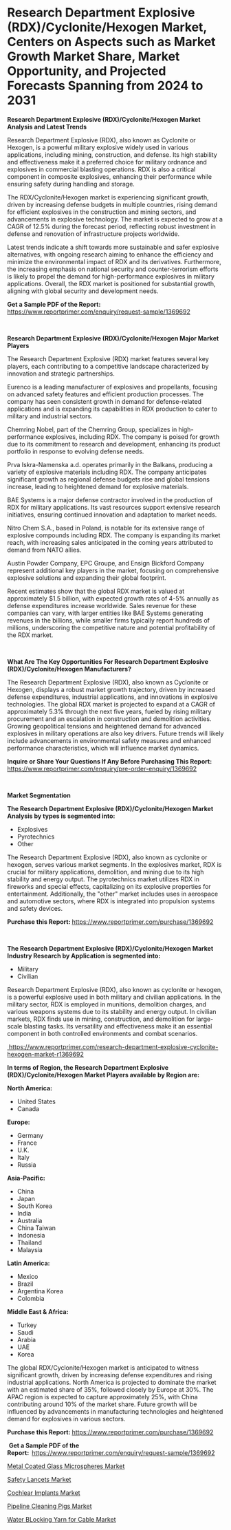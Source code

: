 <p><h1>Research Department Explosive (RDX)/Cyclonite/Hexogen Market, Centers on Aspects such as Market Growth Market Share, Market Opportunity, and Projected Forecasts Spanning from 2024 to 2031</h1></p><p><strong>Research Department Explosive (RDX)/Cyclonite/Hexogen Market Analysis and Latest Trends</strong></p>
<p><p>Research Department Explosive (RDX), also known as Cyclonite or Hexogen, is a powerful military explosive widely used in various applications, including mining, construction, and defense. Its high stability and effectiveness make it a preferred choice for military ordnance and explosives in commercial blasting operations. RDX is also a critical component in composite explosives, enhancing their performance while ensuring safety during handling and storage.</p><p>The RDX/Cyclonite/Hexogen market is experiencing significant growth, driven by increasing defense budgets in multiple countries, rising demand for efficient explosives in the construction and mining sectors, and advancements in explosive technology. The market is expected to grow at a CAGR of 12.5% during the forecast period, reflecting robust investment in defense and renovation of infrastructure projects worldwide.</p><p>Latest trends indicate a shift towards more sustainable and safer explosive alternatives, with ongoing research aiming to enhance the efficiency and minimize the environmental impact of RDX and its derivatives. Furthermore, the increasing emphasis on national security and counter-terrorism efforts is likely to propel the demand for high-performance explosives in military applications. Overall, the RDX market is positioned for substantial growth, aligning with global security and development needs.</p></p>
<p><strong>Get a Sample PDF of the Report:&nbsp;</strong> <a href="https://www.reportprimer.com/enquiry/request-sample/1369692">https://www.reportprimer.com/enquiry/request-sample/1369692</a></p>
<p>&nbsp;</p>
<p><strong>Research Department Explosive (RDX)/Cyclonite/Hexogen Major Market Players</strong></p>
<p><p>The Research Department Explosive (RDX) market features several key players, each contributing to a competitive landscape characterized by innovation and strategic partnerships. </p><p>Eurenco is a leading manufacturer of explosives and propellants, focusing on advanced safety features and efficient production processes. The company has seen consistent growth in demand for defense-related applications and is expanding its capabilities in RDX production to cater to military and industrial sectors.</p><p>Chemring Nobel, part of the Chemring Group, specializes in high-performance explosives, including RDX. The company is poised for growth due to its commitment to research and development, enhancing its product portfolio in response to evolving defense needs.</p><p>Prva Iskra-Namenska a.d. operates primarily in the Balkans, producing a variety of explosive materials including RDX. The company anticipates significant growth as regional defense budgets rise and global tensions increase, leading to heightened demand for explosive materials.</p><p>BAE Systems is a major defense contractor involved in the production of RDX for military applications. Its vast resources support extensive research initiatives, ensuring continued innovation and adaptation to market needs.</p><p>Nitro Chem S.A., based in Poland, is notable for its extensive range of explosive compounds including RDX. The company is expanding its market reach, with increasing sales anticipated in the coming years attributed to demand from NATO allies.</p><p>Austin Powder Company, EPC Groupe, and Ensign Bickford Company represent additional key players in the market, focusing on comprehensive explosive solutions and expanding their global footprint.</p><p>Recent estimates show that the global RDX market is valued at approximately $1.5 billion, with expected growth rates of 4-5% annually as defense expenditures increase worldwide. Sales revenue for these companies can vary, with larger entities like BAE Systems generating revenues in the billions, while smaller firms typically report hundreds of millions, underscoring the competitive nature and potential profitability of the RDX market.</p></p>
<p>&nbsp;</p>
<p><strong>What Are The Key Opportunities For Research Department Explosive (RDX)/Cyclonite/Hexogen Manufacturers?</strong></p>
<p><p>The Research Department Explosive (RDX), also known as Cyclonite or Hexogen, displays a robust market growth trajectory, driven by increased defense expenditures, industrial applications, and innovations in explosive technologies. The global RDX market is projected to expand at a CAGR of approximately 5.3% through the next five years, fueled by rising military procurement and an escalation in construction and demolition activities. Growing geopolitical tensions and heightened demand for advanced explosives in military operations are also key drivers. Future trends will likely include advancements in environmental safety measures and enhanced performance characteristics, which will influence market dynamics.</p></p>
<p><strong>Inquire or Share Your Questions If Any Before Purchasing This Report:</strong> <a href="https://www.reportprimer.com/enquiry/pre-order-enquiry/1369692">https://www.reportprimer.com/enquiry/pre-order-enquiry/1369692</a></p>
<p>&nbsp;</p>
<p><strong>Market Segmentation</strong></p>
<p><strong>The Research Department Explosive (RDX)/Cyclonite/Hexogen Market Analysis by types is segmented into:</strong></p>
<p><ul><li>Explosives</li><li>Pyrotechnics</li><li>Other</li></ul></p>
<p><p>The Research Department Explosive (RDX), also known as cyclonite or hexogen, serves various market segments. In the explosives market, RDX is crucial for military applications, demolition, and mining due to its high stability and energy output. The pyrotechnics market utilizes RDX in fireworks and special effects, capitalizing on its explosive properties for entertainment. Additionally, the "other" market includes uses in aerospace and automotive sectors, where RDX is integrated into propulsion systems and safety devices.</p></p>
<p><strong>Purchase this Report:&nbsp;</strong><a href="https://www.reportprimer.com/purchase/1369692">https://www.reportprimer.com/purchase/1369692</a></p>
<p>&nbsp;</p>
<p><strong>The Research Department Explosive (RDX)/Cyclonite/Hexogen Market Industry Research by Application is segmented into:</strong></p>
<p><ul><li>Military</li><li>Civilian</li></ul></p>
<p><p>Research Department Explosive (RDX), also known as cyclonite or hexogen, is a powerful explosive used in both military and civilian applications. In the military sector, RDX is employed in munitions, demolition charges, and various weapons systems due to its stability and energy output. In civilian markets, RDX finds use in mining, construction, and demolition for large-scale blasting tasks. Its versatility and effectiveness make it an essential component in both controlled environments and combat scenarios.</p></p>
<p><a href="https://www.reportprimer.com/research-department-explosive-cyclonite-hexogen-market-r1369692">&nbsp;https://www.reportprimer.com/research-department-explosive-cyclonite-hexogen-market-r1369692</a></p>
<p><strong>In terms of Region, the Research Department Explosive (RDX)/Cyclonite/Hexogen Market Players available by Region are:</strong></p>
<p>
    <p> <strong> North America: </strong>
        <ul>
            <li>United States</li>
            <li>Canada</li>
        </ul>
        </p> 
    <p> <strong> Europe: </strong>
        <ul>
            <li>Germany</li>
            <li>France</li>
            <li>U.K.</li>
            <li>Italy</li>
            <li>Russia</li>
        </ul>
        </p> 
    <p> <strong> Asia-Pacific: </strong>
        <ul>
            <li>China</li>
            <li>Japan</li>
            <li>South Korea</li>
            <li>India</li>
            <li>Australia</li>
            <li>China Taiwan</li>
            <li>Indonesia</li>
            <li>Thailand</li>
            <li>Malaysia</li>
        </ul>
        </p> 
    <p> <strong> Latin America: </strong>
        <ul>
            <li>Mexico</li>
            <li>Brazil</li>
            <li>Argentina Korea</li>
            <li>Colombia</li>
        </ul>
        </p> 
    <p> <strong> Middle East & Africa: </strong>
        <ul>
            <li>Turkey</li>
            <li>Saudi</li>
            <li>Arabia</li>
            <li>UAE</li>
            <li>Korea</li>
        </ul>
    </p>
    </p>
<p><p>The global RDX/Cyclonite/Hexogen market is anticipated to witness significant growth, driven by increasing defense expenditures and rising industrial applications. North America is projected to dominate the market with an estimated share of 35%, followed closely by Europe at 30%. The APAC region is expected to capture approximately 25%, with China contributing around 10% of the market share. Future growth will be influenced by advancements in manufacturing technologies and heightened demand for explosives in various sectors.</p></p>
<p><strong>Purchase this Report: </strong><a href="https://www.reportprimer.com/purchase/1369692">https://www.reportprimer.com/purchase/1369692</a></p>
<p>&nbsp;<strong>Get a Sample PDF of the Report:&nbsp;&nbsp;</strong><a href="https://www.reportprimer.com/enquiry/request-sample/1369692">https://www.reportprimer.com/enquiry/request-sample/1369692</a></p>
<p><strong></strong></p>
<p><p><a href="https://medium.com/@toufiqurr039/how-regional-and-global-trends-are-shaping-the-metal-coated-glass-microspheres-market-for-the-year-6e8eec82efc4?postPublishedType=repub">Metal Coated Glass Microspheres Market</a></p><p><a href="https://www.linkedin.com/pulse/emerging-safety-lancets-market-opportunities-analysis-oqjyc">Safety Lancets Market</a></p><p><a href="https://www.linkedin.com/pulse/cochlear-implants-market-outlook-forecast-from-2024-2031-wdoac">Cochlear Implants Market</a></p><p><a href="https://medium.com/@toufiqurr039/global-pipeline-cleaning-pigs-market-opportunities-and-market-challenges-2024-2031-c2b9f7bf6500?postPublishedType=repub">Pipeline Cleaning Pigs Market</a></p><p><a href="https://issuu.com/reportprime-2/docs/water-blocking-yarn-for-cable-marke_bdcab420adc7b6">Water BLocking Yarn for Cable Market</a></p></p>